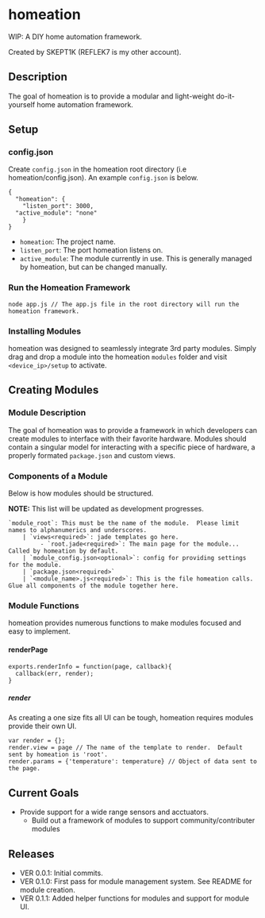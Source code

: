 # homeation
WIP: A DIY home automation framework.

Created by SKEPT1K (REFLEK7 is my other account).

## Description
The goal of homeation is to provide a modular and light-weight do-it-yourself home automation framework.

## Setup
### config.json
Create `config.json` in the homeation root directory (i.e homeation/config.json).  An example `config.json` is below.

```
{
  "homeation": {
	"listen_port": 3000,
  "active_module": "none"
	}
}

```
* `homeation`: The project name.
* `listen_port`: The port homeation listens on.
* `active_module`: The module currently in use.  This is generally managed by homeation, but can be changed manually.

### Run the Homeation Framework
`node app.js // The app.js file in the root directory will run the homeation framework.`

### Installing Modules
homeation was designed to seamlessly integrate 3rd party modules.  Simply drag and drop a module into the homeation `modules` folder and visit `<device_ip>/setup` to activate.

## Creating Modules
### Module Description
The goal of homeation was to provide a framework in which developers can create modules to interface with their favorite hardware.  Modules should contain a singular model for interacting with a specific piece of hardware, a properly formated `package.json` and custom views.

### Components of a Module
Below is how modules should be structured.

<b>NOTE:</b> This list will be updated as development progresses.

```
`module_root`: This must be the name of the module.  Please limit names to alphanumerics and underscores.
	| `views<required>`: jade templates go here.
         - `root.jade<required>`: The main page for the module... Called by homeation by default.
	| `module_config.json<optional>`: config for providing settings for the module.
	| `package.json<required>`
	| `<module_name>.js<required>`: This is the file homeation calls.  Glue all components of the module together here.
```

### Module Functions
homeation provides numerous functions to make modules focused and easy to implement.

#### renderPage
```
exports.renderInfo = function(page, callback){
  callback(err, render);
}
```

##### render
As creating a one size fits all UI can be tough, homeation requires modules provide their own UI.

```
var render = {};
render.view = page // The name of the template to render.  Default sent by homeation is 'root'.
render.params = {'temperature': temperature} // Object of data sent to the page.
```

## Current Goals
* Provide support for a wide range sensors and acctuators.
  * Build out a framework of modules to support community/contributer modules

## Releases
* VER 0.0.1:  Initial commits.
* VER 0.1.0:  First pass for module management system.  See README for module creation.
* VER 0.1.1:  Added helper functions for modules and support for module UI.
